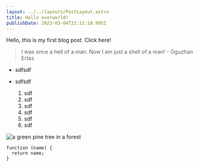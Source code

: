 ```yaml
---
layout: ../../layouts/PostLayout.astro
title: Hello overworld!
publishDate: 2023-03-04T21:11:18.995Z
---
```

Hello, this is my first blog post. Click here! 

> I was once a hell of a man. Now I am just a shell of a man! - Oguzhan Ertas

* sdfsdf
* sdfsdf

  1. sdf
  2. sdf
  3. sdf
  4. sdf
  5. sdf
  6. sdf

![a green pine tree in a forest](https://www.startpage.com/av/proxy-image?piurl=https%3A%2F%2Fencrypted-tbn0.gstatic.com%2Fimages%3Fq%3Dtbn%3AANd9GcRcHOvb4EEuXWZ7SGJalW5hqw9fHilfV0eR_H_S1CD1BmKtTDM%26s&sp=1677878158T6cd29a634364c45a015cd7fd8b5ee93b2c3d1c5f9bf49dc2f4099454bc411645)

```
function (name) {
  return name;
}
```